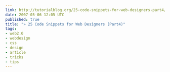 ```yaml
---
link: http://tutorialblog.org/25-code-snippets-for-web-designers-part4/
date: 2007-05-06 12:05 UTC
published: true
title: "» 25 Code Snippets for Web Designers (Part4)"
tags:
- web2.0
- webdesign
- css
- design
- article
- tricks
- tips
---
```




